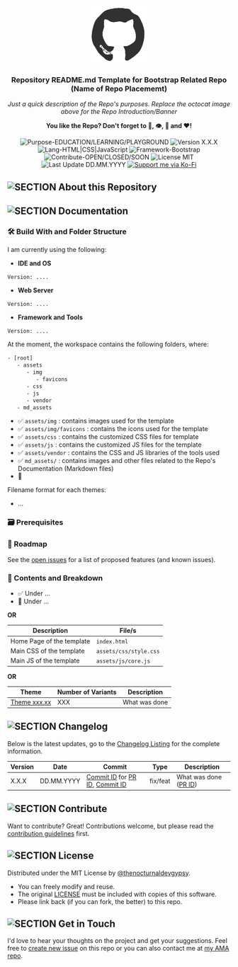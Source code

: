 <p align="center"><img src="/md_assets/octocat.gif" alt="Logo" width="130" height="130"></p>
<h3 align="center">Repository README.md Template for Bootstrap Related Repo (Name of Repo Placememt)</h3>
<p align="center"><em>Just a quick description of the Repo's purposes. Replace the octocat image above for the Repo Introduction/Banner</em></p>
<p align="center"><strong>You like the Repo? Don't forget to 🌟, 👁️, 🔱 and ❤️!</strong></p>
<p align="center">
   <img src="https://img.shields.io/badge/Purpose-EDUCATION/LEARNING/PLAYGROUND-%2300416a?logoColor=white&labelColor=%2300416a&color=%2324292e&textColor=white" alt="Purpose-EDUCATION/LEARNING/PLAYGROUND">
   <img src="https://img.shields.io/badge/Version-X.X.X-%2300416a?logoColor=white&labelColor=%2300416a&color=%2324292e&textColor=white" alt="Version X.X.X">
   <img src="https://img.shields.io/badge/Lang-HTML|CSS|JavaScript-%2300416a?logoColor=white&labelColor=%2300416a&color=%2324292e&textColor=white" alt="Lang-HTML|CSS|JavaScript">
   <img src="https://img.shields.io/badge/Framework-Bootstrap-%2300416a?logoColor=white&labelColor=%2300416a&color=%2324292e&textColor=white" alt="Framework-Bootstrap">
   <img src="https://img.shields.io/badge/Contribute-OPEN/CLOSED/SOON-%2300416a?logoColor=white&labelColor=%2300416a&color=%2324292e&textColor=white" alt="Contribute-OPEN/CLOSED/SOON">
   <img src="https://img.shields.io/badge/License-MIT-%2300416a?logoColor=white&labelColor=%2300416a&color=%2324292e&textColor=white" alt="License MIT">
   <img src="https://img.shields.io/badge/Last%20Update-DD.MM.YYYY-%2300416a?logoColor=white&labelColor=%2300416a&color=%2324292e&textColor=white" alt="Last Update DD.MM.YYYY">
   <a href="https://ko-fi.com/thenocturnaldevgypsy">
      <img src="https://img.shields.io/badge/Support%20me%20via%20Ko--Fi-%2300416a?logo=ko-fi&logoColor=white&color=%2300416a&textColor=white" alt="Support me via Ko-Fi">
   </a>
</p>

## ![SECTION About this Repository](https://img.shields.io/badge/❔-About%20this%20Repository-%2300416a?logoColor=white&labelColor=%2300416a&color=%2324292e&textColor=white)

## ![SECTION Documentation](https://img.shields.io/badge/📚-Documentation-%2300416a?logoColor=white&labelColor=%2300416a&color=%2324292e&textColor=white)

### 🛠️ Build With and Folder Structure

I am currently using the following:
- **IDE and OS**
```
Version: ....
```
- **Web Server**
```
Version: ....
```
- **Framework and Tools**
```
Version: ....
```

At the moment, the workspace contains the following folders, where:
```
- [root]
   - assets
      - img
         - favicons
      - css
      - js
      - vendor
   - md_assets
```
- ✅ `assets/img` : contains images used for the template
- ✅ `assets/img/favicons` : contains the icons used for the template
- ✅ `assets/css` : contains the customized CSS files for template
- ✅ `assets/js` : contains the customized JS files for the template
- ✅ `assets/vendor` : contains the CSS and JS libraries of the tools used
- ✅ `md_assets/` : contains images and other files related to the Repo's Documentation (Markdown files)
- 🚧

Filename format for each themes:
- ...

### 🗃️ Prerequisites

### 🚧 Roadmap
See the [open issues](https://github.com/repo-link/issues) for a list of proposed features (and known issues).

### 📖 Contents and Breakdown
- ✅ Under ...
- 🚧 Under ...

**OR**

| Description | File/s |
| ------------- | ------------- |
| Home Page of the template | `index.html` |
| Main CSS of the template | `assets/css/style.css` |
| Main JS of the template | `assets/js/core.js` |

**OR**

| Theme | Number of Variants | Description |
| ------------- | ------------- | ------------- |
| [Theme xxx.xx](https://link.com) | XXX | What was done |

## ![SECTION Changelog](https://img.shields.io/badge/❕-Changelog-%2300416a?logoColor=white&labelColor=%2300416a&color=%2324292e&textColor=white)

Below is the latest updates, go to the [Changelog Listing](CHANGELOG.md) for the complete information.

| Version | Date | Commit | Type | Description |
| ------------- | ------------- | ------------- | ------------- | ------------- |
| X.X.X | DD.MM.YYYY | [Commit ID](https://www.github.com) for [PR ID](https://www.github.com), [Commit ID](https://www.github.com) | fix/feat | What was done ([PR ID](https://www.github.com)) |

## ![SECTION Contribute](https://img.shields.io/badge/🤝-Contribute-%2300416a?logoColor=white&labelColor=%2300416a&color=%2324292e&textColor=white)
Want to contribute? Great! Contributions welcome, but please read the [contribution guidelines](contributing.md) first.

## ![SECTION License](https://img.shields.io/badge/📑-License-%2300416a?logoColor=white&labelColor=%2300416a&color=%2324292e&textColor=white)
Distributed under the MIT License by [@thenocturnaldevgypsy](https://github.com/thenocturnaldevgypsy).
- You can freely modify and reuse.
- The original [LICENSE](LICENSE.md) must be included with copies of this software.
- Please link back (if you can fork, the better) to this repo. 

## ![SECTION Get in Touch](https://img.shields.io/badge/📭-Get%20in%20Touch-%2300416a?logoColor=white&labelColor=%2300416a&color=%2324292e&textColor=white)
I'd love to hear your thoughts on the project and get your suggestions. Feel free to [create new issue](https://github.com/thenocturnaldevgypsy/repo-name/issues/new) on this repo or you can also contact me at [my AMA repo](https://github.com/thenocturnaldevgypsy/ama-ask-me-anything).